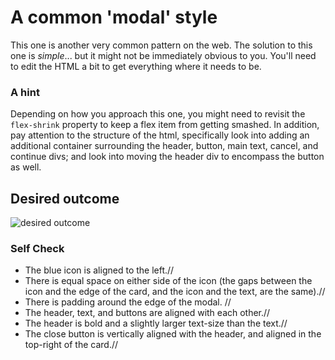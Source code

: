# A common 'modal' style
This one is another very common pattern on the web. The solution to this one is _simple_... but it might not be immediately obvious to you. You'll need to edit the HTML a bit to get everything where it needs to be.

### A hint
Depending on how you approach this one, you might need to revisit the `flex-shrink` property to keep a flex item from getting smashed. In addition, pay attention to the structure of the html, specifically look into adding an additional container surrounding the header, button, main text, cancel, and continue divs; and look into moving the header div to encompass the button as well.

## Desired outcome

![desired outcome](./desired-outcome.png)

### Self Check

- The blue icon is aligned to the left.//
- There is equal space on either side of the icon (the gaps between the icon and the edge of the card, and the icon and the text, are the same).//
- There is padding around the edge of the modal. //
- The header, text, and buttons are aligned with each other.//
- The header is bold and a slightly larger text-size than the text.//
- The close button is vertically aligned with the header, and aligned in the top-right of the card.//

